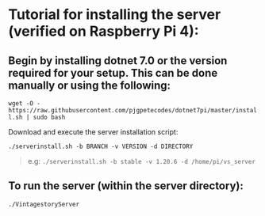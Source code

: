 # Tutorial for installing the server (verified on Raspberry Pi 4):

## Begin by installing dotnet 7.0 or the version required for your setup. This can be done manually or using the following:

```wget -O - https://raw.githubusercontent.com/pjgpetecodes/dotnet7pi/master/install.sh | sudo bash``` 


Download and execute the server installation script:

```./serverinstall.sh -b BRANCH -v VERSION -d DIRECTORY```
> e.g: ```./serverinstall.sh -b stable -v 1.20.6 -d /home/pi/vs_server```

## To run the server (within the server directory):

```./VintagestoryServer```
